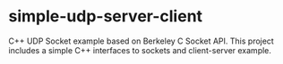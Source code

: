 # simple-udp-server-client
C++ UDP Socket example based on Berkeley C Socket API.
This project includes a simple C++ interfaces to sockets and client-server example.
